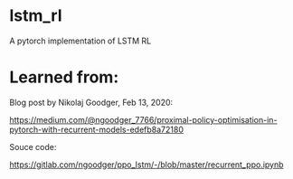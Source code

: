 # lstm_rl
A pytorch implementation of LSTM RL

# Learned from:

Blog post by Nikolaj Goodger, Feb 13, 2020:

https://medium.com/@ngoodger_7766/proximal-policy-optimisation-in-pytorch-with-recurrent-models-edefb8a72180

Souce code:

https://gitlab.com/ngoodger/ppo_lstm/-/blob/master/recurrent_ppo.ipynb
